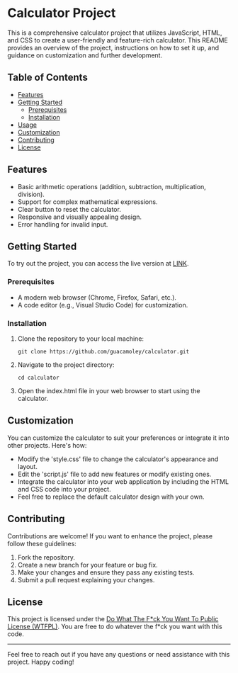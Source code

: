# Calculator Project

This is a comprehensive calculator project that utilizes JavaScript, HTML, and CSS to create a user-friendly and feature-rich calculator. This README provides an overview of the project, instructions on how to set it up, and guidance on customization and further development.

## Table of Contents

- [Features](#features)
- [Getting Started](#getting-started)
  - [Prerequisites](#prerequisites)
  - [Installation](#installation)
- [Usage](#usage)
- [Customization](#customization)
- [Contributing](#contributing)
- [License](#license)

## Features

- Basic arithmetic operations (addition, subtraction, multiplication, division).
- Support for complex mathematical expressions.
- Clear button to reset the calculator.
- Responsive and visually appealing design.
- Error handling for invalid input.

## Getting Started

To try out the project, you can access the live version at [LINK](https://guacamoley.github.io/calculator/).

### Prerequisites

- A modern web browser (Chrome, Firefox, Safari, etc.).
- A code editor (e.g., Visual Studio Code) for customization.

### Installation

1. Clone the repository to your local machine:

   ```shell
   git clone https://github.com/guacamoley/calculator.git
   ```

2. Navigate to the project directory:

   ```shell
   cd calculator
   ```

3. Open the index.html file in your web browser to start using the calculator.

## Customization

You can customize the calculator to suit your preferences or integrate it into other projects. Here's how:

- Modify the 'style.css' file to change the calculator's appearance and layout.
- Edit the 'script.js' file to add new features or modify existing ones.
- Integrate the calculator into your web application by including the HTML and CSS code into your project.
- Feel free to replace the default calculator design with your own.

## Contributing

Contributions are welcome! If you want to enhance the project, please follow these guidelines:

1. Fork the repository.
2. Create a new branch for your feature or bug fix.
3. Make your changes and ensure they pass any existing tests.
4. Submit a pull request explaining your changes.

## License

This project is licensed under the [Do What The F\*ck You Want To Public License (WTFPL)](LICENSE). You are free to do whatever the f\*ck you want with this code.

---

Feel free to reach out if you have any questions or need assistance with this project. Happy coding!
